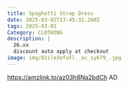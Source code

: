 ```yaml
---
title: Spaghetti Strap Dress
date: 2025-03-02T13:45:32.260Z
tags: 2025-03-02
Category: CLOTHING
description: |
  26.xx
  discount auto apply at checkout
image: img/81ile3efufl._ac_sy679_.jpg
---
```

https://amzlink.to/az03h8Na2bdCh
AD